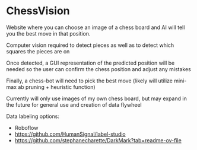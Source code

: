 # ChessVision
Website where you can choose an image of a chess board and AI will tell you the best move in that position. 

Computer vision required to detect pieces as well as to detect which squares the pieces are on

Once detected, a GUI representation of the predicted position will be needed so the user can confirm the chess position and adjust any mistakes 

Finally, a chess-bot will need to pick the best move (likely will utilize mini-max ab pruning + heuristic function)

Currently will only use images of my own chess board, but may expand in the future for general use and creation of data flywheel

Data labeling options:
  - Roboflow
  - https://github.com/HumanSignal/label-studio
  - https://github.com/stephanecharette/DarkMark?tab=readme-ov-file 
